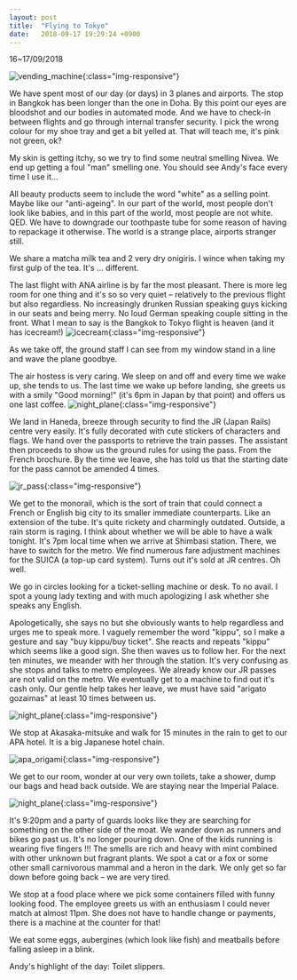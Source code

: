 ```yaml
---
layout: post
title:  "Flying to Tokyo"
date:   2018-09-17 19:29:24 +0900
---
```


16~17/09/2018

![vending_machine]({{site.baseurl}}assets/File2.jpg){:class="img-responsive"}

We have spent most of our day (or days) in 3 planes and airports.
The stop in Bangkok has been longer than the one in Doha. 
By this point our eyes are bloodshot and our bodies in automated mode. 
And we have to check-in between flights and go through internal transfer security.
I pick the wrong colour for my shoe tray and get a bit yelled at. 
That will teach me, it's pink not green, ok?

My skin is getting itchy, so we try to find some neutral smelling Nivea.
We end up getting a foul "man" smelling one. 
You should see Andy's face every time I use it...

All beauty products seem to include the word "white" as a selling point. Maybe like our "anti-ageing".
In our part of the world, most people don't look like babies, and in this part of the world, most people are not white. QED.
We have to downgrade our toothpaste tube for some reason of having to repackage it otherwise.
The world is a strange place, airports stranger still.

We share a matcha milk tea and 2 very dry onigiris. I wince when taking my first gulp of the tea.
It's ... different.

The last flight with ANA airline is by far the most pleasant. 
There is more leg room for one thing and it's so so very quiet – relatively to the previous flight but also regardless. 
No increasingly drunken Russian speaking guys kicking in our seats and being merry.
No loud German speaking couple sitting in the front.
What I mean to say is the Bangkok to Tokyo flight is heaven (and it has icecream!)
![icecream]({{site.baseurl}}assets/File5.jpg){:class="img-responsive"}

As we take off, the ground staff I can see from my window stand in a line and wave the plane goodbye.

The air hostess is very caring. We sleep on and off and every time we wake up, she tends to us.
The last time we wake up before landing, she greets us with a smily "Good morning!" (it's 6pm in Japan by that point) and offers us one last coffee.
![night_plane]({{site.baseurl}}assets/File6.jpg){:class="img-responsive"}

We land in Haneda, breeze through security to find the JR (Japan Rails) centre very easily.
It's fully decorated with cute stickers of characters and flags. 
We hand over the passports to retrieve the train passes. 
The assistant then proceeds to show us the ground rules for using the pass. 
From the French brochure.
By the time we leave, she has told us that the starting date for the pass cannot be amended 4 times.

![jr_pass]({{site.baseurl}}assets/File7.jpg){:class="img-responsive"}

We get to the monorail, which is the sort of train that could connect a French or English big city to its smaller immediate counterparts. Like an extension of the tube.
It's quite rickety and charmingly outdated. 
Outside, a rain storm is raging. 
I think about whether we will be able to have a walk tonight. 
It's 7pm local time when we arrive at Shimbasi station.
There, we have to switch for the metro. 
We find numerous fare adjustment machines for the SUICA (a top-up card system). 
Turns out it's sold at JR centres. Oh well.

We go in circles looking for a ticket-selling machine or desk. To no avail.
I spot a young lady texting and with much apologizing I ask whether she speaks any English.

Apologetically, she says no but she obviously wants to help regardless and urges me to speak more.
I vaguely remember the word "kippu", so I make a gesture and say "buy kippu/buy ticket".
She reacts and repeats "kippu" which seems like a good sign. She then waves us to follow her.
For the next ten minutes, we meander with her through the station.
It's very confusing as she stops and talks to metro employees.
We already know our JR passes are not valid on the metro.
We eventually get to a machine to find out it's cash only. 
Our gentle help takes her leave, we must have said "arigato gozaimas" at least 10 times between us.

![night_plane]({{site.baseurl}}assets/File1.jpg){:class="img-responsive"}

We stop at Akasaka-mitsuke and walk for 15 minutes in the rain to get to our APA hotel.
It is a big Japanese hotel chain.

![apa_origami]({{site.baseurl}}assets/File8.jpg){:class="img-responsive"}

We get to our room, wonder at our very own toilets, take a shower, dump our bags and head back outside.
We are staying near the Imperial Palace. 

![night_plane]({{site.baseurl}}assets/File4.jpg"){:class="img-responsive"}

It's 9:20pm and a party of guards looks like they are searching for something on the other side of the moat.
We wander down as runners and bikes go past us. 
It's no longer pouring down. One of the kids running is wearing five fingers !!!
The smells are rich and heavy with mint combined with other unknown but fragrant plants. 
We spot a cat or a fox or some other small carnivorous mammal and a heron in the dark.
We only get so far down before going back – we are very tired.


We stop at a food place where we pick some containers filled with funny looking food.
The employee greets us with an enthusiasm I could never match at almost 11pm.
She does not have to handle change or payments, there is a machine at the counter for that!

We eat some eggs, aubergines (which look like fish) and meatballs before falling asleep in a blink. 

Andy's highlight of the day: Toilet slippers.


